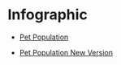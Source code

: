 # Infographic

- [Pet Population](https://github.com/CWAllen199/Infographic/blob/gh_pages/Pet%20Population%20(reduced%20file%20size).pdf)

- [Pet Population New Version](https://github.com/CWAllen199/Infographic/blob/gh_pages/Pet%20Population%203.pdf)